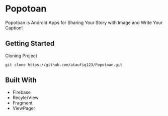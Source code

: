 # Popotoan

Popotoan is Android Apps for Sharing Your Story with Image and Write Your Caption!


## Getting Started

Cloning Project

```
git clone https://github.com/ataufiq123/Popotoan.git
```

## Built With

* Firebase
* RecylerView
* Fragment
* ViewPager




